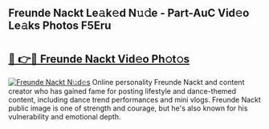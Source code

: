## Freunde Nackt Le𝚊k𝚎d N𝚞𝚍e - Part-AuC Vid𝚎o Le𝚊ks Photos F5Eru

# <h2><a href="http://fb4vaf.evod.top/?m=Freunde+Nackt">🔗 👉🔴 Freunde Nackt Vid𝚎o Ph𝚘t𝚘s</a></h2>

[![Freunde Nackt N𝚞d𝚎s](https://i.imgur.com/8V9OHl7.gif)](http://fb4vaf.evod.top/?m=Freunde+Nackt)
Online personality Freunde Nackt and content creator who has gained fame for posting lifestyle and dance-themed content, including dance trend performances and mini vlogs. Freunde Nackt public image is one of strength and courage, but he's also known for his vulnerability and emotional depth. 
